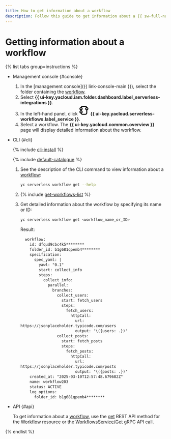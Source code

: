 ```yaml
---
title: How to get information about a workflow
description: Follow this guide to get information about a {{ sw-full-name }} workflow.
---
```


# Getting information about a workflow

{% list tabs group=instructions %}

- Management console {#console}

  1. In the [management console]({{ link-console-main }}), select the folder containing the [workflow](../../../concepts/workflows/workflow.md).
  1. Select **{{ ui-key.yacloud.iam.folder.dashboard.label_serverless-integrations }}**.
  1. In the left-hand panel, click ![image](../../../../_assets/console-icons/graph-node.svg) **{{ ui-key.yacloud.serverless-workflows.label_service }}**.
  1. Select a workflow. The **{{ ui-key.yacloud.common.overview }}** page will display detailed information about the workflow.

- CLI {#cli}

  {% include [cli-install](../../../../_includes/cli-install.md) %}

  {% include [default-catalogue](../../../../_includes/default-catalogue.md) %}

  1. See the description of the CLI command to view information about a [workflow](../../../concepts/workflows/workflow.md):

      ```bash
      yc serverless workflow get --help
      ```

  1. {% include [get-workflows-list](../../../../_includes/serverless-integrations/get-workflows-list.md) %}

  1. Get detailed information about the workflow by specifying its name or ID:

      ```bash
      yc serverless workflow get <workflow_name_or_ID>
      ```

      Result:

      ```text
        workflow:
          id: dfqud9cbc4k5********
          folder_id: b1g681qpemb4********
          specification:
            spec_yaml: |
              yawl: "0.1"
              start: collect_info
              steps:
                collect_info:
                  parallel:
                    branches:
                      collect_users:
                        start: fetch_users
                        steps:
                          fetch_users:
                            httpCall:
                              url: https://jsonplaceholder.typicode.com/users
                              output: '\({users: .})'
                      collect_posts:
                        start: fetch_posts
                        steps:
                          fetch_posts:
                            httpCall:
                              url: https://jsonplaceholder.typicode.com/posts
                              output: '\({posts: .})'
          created_at: "2025-03-10T12:57:48.679682Z"
          name: workflow203
          status: ACTIVE
          log_options:
            folder_id: b1g681qpemb4********
      ```

- API {#api}

  To get information about a [workflow](../../../concepts/workflows/workflow.md), use the [get](../../../../serverless-integrations/workflows/api-ref/Workflow/get.md) REST API method for the [Workflow](../../../../serverless-integrations/workflows/api-ref/Workflow/index.md) resource or the [WorkflowsService/Get](../../../../serverless-integrations/workflows/api-ref/grpc/Workflow/get.md) gRPC API call.

{% endlist %}